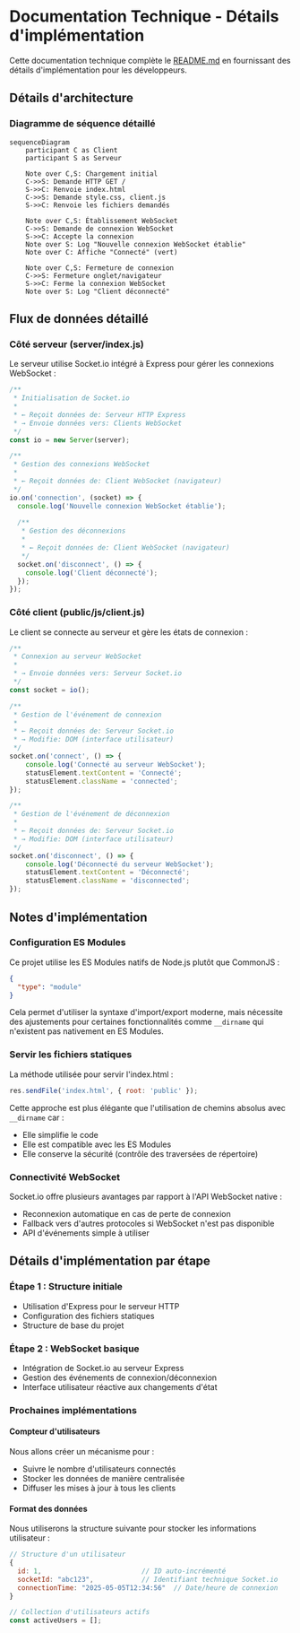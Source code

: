 # Documentation Technique - Détails d'implémentation

Cette documentation technique complète le [README.md](../README.md) en fournissant des détails d'implémentation pour les développeurs.

## Détails d'architecture

### Diagramme de séquence détaillé

```mermaid
sequenceDiagram
    participant C as Client
    participant S as Serveur

    Note over C,S: Chargement initial
    C->>S: Demande HTTP GET /
    S->>C: Renvoie index.html
    C->>S: Demande style.css, client.js
    S->>C: Renvoie les fichiers demandés
    
    Note over C,S: Établissement WebSocket
    C->>S: Demande de connexion WebSocket
    S->>C: Accepte la connexion
    Note over S: Log "Nouvelle connexion WebSocket établie"
    Note over C: Affiche "Connecté" (vert)
    
    Note over C,S: Fermeture de connexion
    C->>S: Fermeture onglet/navigateur
    S->>C: Ferme la connexion WebSocket
    Note over S: Log "Client déconnecté"
```

## Flux de données détaillé

### Côté serveur (server/index.js)

Le serveur utilise Socket.io intégré à Express pour gérer les connexions WebSocket :

```javascript
/**
 * Initialisation de Socket.io
 * 
 * ← Reçoit données de: Serveur HTTP Express
 * → Envoie données vers: Clients WebSocket
 */
const io = new Server(server);

/**
 * Gestion des connexions WebSocket
 * 
 * ← Reçoit données de: Client WebSocket (navigateur)
 */
io.on('connection', (socket) => {
  console.log('Nouvelle connexion WebSocket établie');
  
  /**
   * Gestion des déconnexions
   * 
   * ← Reçoit données de: Client WebSocket (navigateur)
   */
  socket.on('disconnect', () => {
    console.log('Client déconnecté');
  });
});
```

### Côté client (public/js/client.js)

Le client se connecte au serveur et gère les états de connexion :

```javascript
/**
 * Connexion au serveur WebSocket
 * 
 * → Envoie données vers: Serveur Socket.io
 */
const socket = io();

/**
 * Gestion de l'événement de connexion
 * 
 * ← Reçoit données de: Serveur Socket.io
 * → Modifie: DOM (interface utilisateur)
 */
socket.on('connect', () => {
    console.log('Connecté au serveur WebSocket');
    statusElement.textContent = 'Connecté';
    statusElement.className = 'connected';
});

/**
 * Gestion de l'événement de déconnexion
 * 
 * ← Reçoit données de: Serveur Socket.io
 * → Modifie: DOM (interface utilisateur)
 */
socket.on('disconnect', () => {
    console.log('Déconnecté du serveur WebSocket');
    statusElement.textContent = 'Déconnecté';
    statusElement.className = 'disconnected';
});
```

## Notes d'implémentation

### Configuration ES Modules

Ce projet utilise les ES Modules natifs de Node.js plutôt que CommonJS :

```json
{
  "type": "module"
}
```

Cela permet d'utiliser la syntaxe d'import/export moderne, mais nécessite des ajustements pour certaines fonctionnalités comme `__dirname` qui n'existent pas nativement en ES Modules.

### Servir les fichiers statiques

La méthode utilisée pour servir l'index.html :

```javascript
res.sendFile('index.html', { root: 'public' });
```

Cette approche est plus élégante que l'utilisation de chemins absolus avec `__dirname` car :
- Elle simplifie le code
- Elle est compatible avec les ES Modules
- Elle conserve la sécurité (contrôle des traversées de répertoire)

### Connectivité WebSocket

Socket.io offre plusieurs avantages par rapport à l'API WebSocket native :
- Reconnexion automatique en cas de perte de connexion
- Fallback vers d'autres protocoles si WebSocket n'est pas disponible
- API d'événements simple à utiliser

## Détails d'implémentation par étape

### Étape 1 : Structure initiale

- Utilisation d'Express pour le serveur HTTP
- Configuration des fichiers statiques
- Structure de base du projet

### Étape 2 : WebSocket basique

- Intégration de Socket.io au serveur Express
- Gestion des événements de connexion/déconnexion
- Interface utilisateur réactive aux changements d'état

### Prochaines implémentations

#### Compteur d'utilisateurs

Nous allons créer un mécanisme pour :
- Suivre le nombre d'utilisateurs connectés
- Stocker les données de manière centralisée
- Diffuser les mises à jour à tous les clients

#### Format des données

Nous utiliserons la structure suivante pour stocker les informations utilisateur :

```javascript
// Structure d'un utilisateur
{
  id: 1,                         // ID auto-incrémenté
  socketId: "abc123",            // Identifiant technique Socket.io
  connectionTime: "2025-05-05T12:34:56"  // Date/heure de connexion
}

// Collection d'utilisateurs actifs
const activeUsers = [];
```